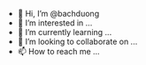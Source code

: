 - 👋 Hi, I’m @bachduong
- 👀 I’m interested in ...
- 🌱 I’m currently learning ...
- 💞️ I’m looking to collaborate on ...
- 📫 How to reach me ...

<!---
bachduong/bachduong is a ✨ special ✨ repository because its `README.md` (this file) appears on your GitHub profile.
You can click the Preview link to take a look at your changes.
--->
